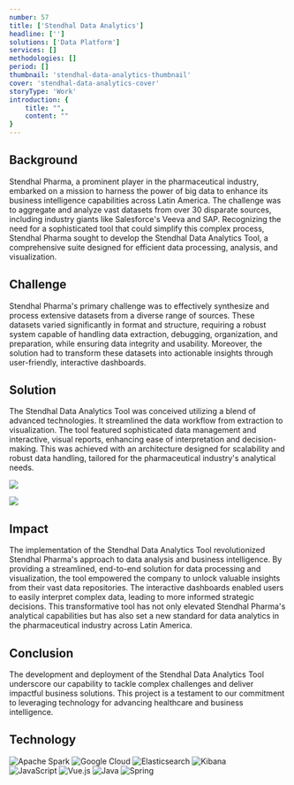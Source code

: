 ```yaml
---
number: 57
title: ['Stendhal Data Analytics']
headline: ['']
solutions: ['Data Platform']
services: []
methodologies: []
period: []
thumbnail: 'stendhal-data-analytics-thumbnail'
cover: 'stendhal-data-analytics-cover'
storyType: 'Work'
introduction: {
    title: "",
    content: ""
}
---
```


## Background

Stendhal Pharma, a prominent player in the pharmaceutical industry, embarked on a mission to harness the power of big data to enhance its business intelligence capabilities across Latin America. The challenge was to aggregate and analyze vast datasets from over 30 disparate sources, including industry giants like Salesforce's Veeva and SAP. Recognizing the need for a sophisticated tool that could simplify this complex process, Stendhal Pharma sought to develop the Stendhal Data Analytics Tool, a comprehensive suite designed for efficient data processing, analysis, and visualization.

## Challenge

Stendhal Pharma's primary challenge was to effectively synthesize and process extensive datasets from a diverse range of sources. These datasets varied significantly in format and structure, requiring a robust system capable of handling data extraction, debugging, organization, and preparation, while ensuring data integrity and usability. Moreover, the solution had to transform these datasets into actionable insights through user-friendly, interactive dashboards.

## Solution

The Stendhal Data Analytics Tool was conceived utilizing a blend of advanced technologies. It streamlined the data workflow from extraction to visualization. The tool featured sophisticated data management and interactive, visual reports, enhancing ease of interpretation and decision-making. This was achieved with an architecture designed for scalability and robust data handling, tailored for the pharmaceutical industry's analytical needs.

![](/work/stendhal-data-analytics-figure-1.jpg)

![](/work/stendhal-data-analytics-figure-2.jpg)

## Impact

The implementation of the Stendhal Data Analytics Tool revolutionized Stendhal Pharma's approach to data analysis and business intelligence. By providing a streamlined, end-to-end solution for data processing and visualization, the tool empowered the company to unlock valuable insights from their vast data repositories. The interactive dashboards enabled users to easily interpret complex data, leading to more informed strategic decisions. This transformative tool has not only elevated Stendhal Pharma's analytical capabilities but has also set a new standard for data analytics in the pharmaceutical industry across Latin America.

## Conclusion

The development and deployment of the Stendhal Data Analytics Tool underscore our capability to tackle complex challenges and deliver impactful business solutions. This project is a testament to our commitment to leveraging technology for advancing healthcare and business intelligence.

## Technology

<div class="story_story__mainContent__technologies__v5XXm">
  <div class="story_story__mainContent__technologies__images__6NSg5">
    <div>
      <img loading="lazy" src="/technologies/apache-spark.svg" alt="Apache Spark"/>
      <img loading="lazy" src="/technologies/gcloud.svg" alt="Google Cloud"/>
      <img loading="lazy" src="/technologies/elasticsearch.svg" alt="Elasticsearch"/>
      <img loading="lazy" src="/technologies/kibana.svg" alt="Kibana"/>
    </div>
  </div>
  <div class="story_story__mainContent__technologies__images__6NSg5">
    <div>
      <img loading="lazy" src="/technologies/javascript.svg" alt="JavaScript"/>
      <img loading="lazy" src="/technologies/vue.svg" alt="Vue.js"/>
      <img loading="lazy" src="/technologies/java.svg" alt="Java"/>
      <img loading="lazy" src="/technologies/spring.svg" alt="Spring"/>
    </div>
  </div>
</div>